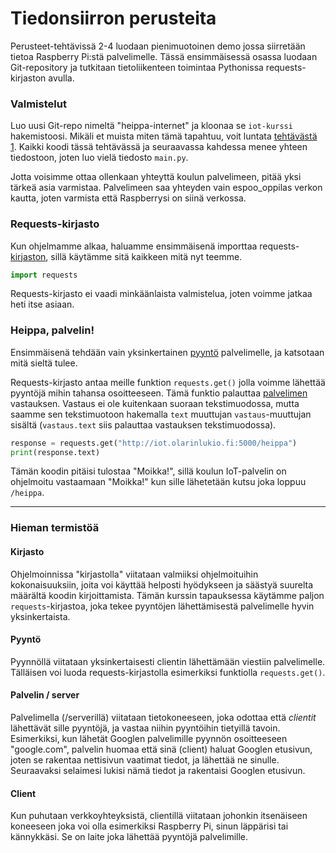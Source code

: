 # Tiedonsiirron perusteita
Perusteet-tehtävissä 2-4 luodaan pienimuotoinen demo jossa siirretään
tietoa Raspberry Pi:stä palvelimelle. Tässä ensimmäisessä osassa
luodaan Git-repository ja tutkitaan tietoliikenteen toimintaa
Pythonissa requests-kirjaston avulla.

### Valmistelut
Luo uusi Git-repo nimeltä "heippa-internet" ja kloonaa se `iot-kurssi`
hakemistoosi. Mikäli et muista miten tämä tapahtuu, voit luntata
[tehtävästä 1](../perusteet-01/). Kaikki koodi tässä tehtävässä ja
seuraavassa kahdessa menee yhteen tiedostoon, joten luo vielä tiedosto
`main.py`.

Jotta voisimme ottaa ollenkaan yhteyttä koulun palvelimeen, pitää yksi
tärkeä asia varmistaa. Palvelimeen saa yhteyden vain espoo_oppilas
verkon kautta, joten varmista että Raspberrysi on siinä verkossa.

### Requests-kirjasto
Kun ohjelmamme alkaa, haluamme ensimmäisenä importtaa
requests-[kirjaston](#kirjasto), sillä käytämme sitä kaikkeen mitä nyt teemme.

```python
import requests
```

Requests-kirjasto ei vaadi minkäänlaista valmistelua, joten voimme
jatkaa heti itse asiaan.

### Heippa, palvelin!
Ensimmäisenä tehdään vain yksinkertainen [pyyntö](#request) palvelimelle, ja
katsotaan mitä sieltä tulee.

Requests-kirjasto antaa meille funktion `requests.get()` jolla voimme
lähettää pyyntöjä mihin tahansa osoitteeseen. Tämä funktio palauttaa
[palvelimen](#server) vastauksen. Vastaus ei ole kuitenkaan suoraan
tekstimuodossa, mutta saamme sen tekstimuotoon hakemalla `text`
muuttujan `vastaus`-muuttujan sisältä (`vastaus.text` siis palauttaa
vastauksen tekstimuodossa).

```python
response = requests.get("http://iot.olarinlukio.fi:5000/heippa")
print(response.text)
```

Tämän koodin pitäisi tulostaa "Moikka!", sillä koulun IoT-palvelin on
ohjelmoitu vastaamaan "Moikka!" kun sille lähetetään kutsu joka loppuu
`/heippa`.

---
### Hieman termistöä
#### <a name="kirjasto"></a>Kirjasto
Ohjelmoinnissa "kirjastolla" viitataan valmiiksi ohjelmoituihin
kokonaisuuksiin, joita voi käyttää helposti hyödykseen ja säästyä
suurelta määrältä koodin kirjoittamista. Tämän kurssin tapauksessa
käytämme paljon `requests`-kirjastoa, joka tekee pyyntöjen
lähettämisestä palvelimelle hyvin yksinkertaista.

#### <a name="request"></a>Pyyntö
Pyynnöllä viitataan yksinkertaisesti clientin lähettämään viestiin
palvelimelle. Tälläisen voi luoda requests-kirjastolla esimerkiksi
funktiolla `requests.get()`.

#### <a name="server"></a>Palvelin / server
Palvelimella (/serverillä) viitataan tietokoneeseen, joka odottaa että
*clientit* lähettävät sille pyyntöjä, ja vastaa niihin pyyntöihin
tietyillä tavoin. Esimerkiksi, kun lähetät Googlen palvelimille
pyynnön osoitteeseen "google.com", palvelin huomaa että sinä (client)
haluat Googlen etusivun, joten se rakentaa nettisivun vaatimat tiedot,
ja lähettää ne sinulle. Seuraavaksi selaimesi lukisi nämä tiedot ja
rakentaisi Googlen etusivun.

#### <a name="client"></a>Client
Kun puhutaan verkkoyhteyksistä, clientillä viitataan johonkin
itsenäiseen koneeseen joka voi olla esimerkiksi Raspberry Pi, sinun
läppärisi tai kännykkäsi. Se on laite joka lähettää pyyntöjä
palvelimille.
